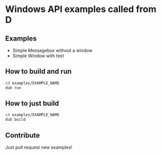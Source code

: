# Windows API examples called from D

## Examples

- Simple Messagebox without a window
- Simple Window with text

## How to build and run

```sh
cd examples/EXAMPLE_NAME
dub run
```

## How to just build

```sh
cd examples/EXAMPLE_NAME
dub build
```

## Contribute

Just pull request new examples!